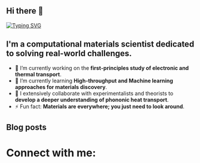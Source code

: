 ## Hi there 👋
[![Typing SVG](https://readme-typing-svg.demolab.com/?lines=I+am+Ashutosh+Srivastava+)](https://git.io/typing-svg)
## I'm a computational materials scientist dedicated to solving real-world challenges.

- 🔭 I’m currently working on the **first-principles study of electronic and thermal transport**.
- 🌱 I’m currently learning **High-throughput and Machine learning approaches for materials discovery**.
- 👯 I extensively collaborate with experimentalists and theorists to **develop a deeper understanding of phononic heat transport**.   
- ⚡ Fun fact: **Materials are everywhere; you just need to look around**.

## Blog posts
# Connect with me:
<!--
**ashutoshsriv/ashutoshsriv** is a ✨ _special_ ✨ repository because its `README.md` (this file) appears on your GitHub profile.

Here are some ideas to get you started:

- 🔭 I’m currently working on ...
- 🌱 I’m currently learning ...
- 👯 I’m looking to collaborate on ...
- 🤔 I’m looking for help with ...
- 💬 Ask me about ...
- 📫 How to reach me: ...
- 😄 Pronouns: ...
- ⚡ Fun fact: ...
-->

